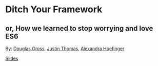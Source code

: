 # Ditch Your Framework
## or, How we learned to stop worrying and love ES6
By: [Douglas Gross](http://twitter.com/therealgrogg), [Justin Thomas](http://twitter.com/justinsthomas), [Alexandra Hoefinger](http://twitter.com/ahoefinger)


[Slides](http://uolabs.com/ditchyourframework.pdf)
